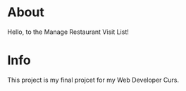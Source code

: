 # About

Hello, to the Manage Restaurant Visit List!

# Info

This project is my final projcet for my Web Developer Curs.

